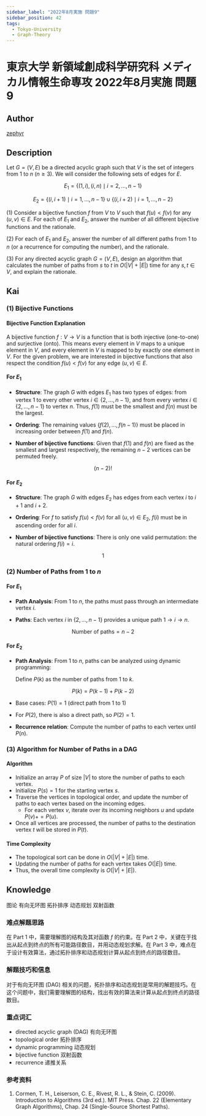 ```yaml
---
sidebar_label: "2022年8月実施 問題9"
sidebar_position: 42
tags:
  - Tokyo-University
  - Graph-Theory
---
```


# 東京大学 新領域創成科学研究科 メディカル情報生命専攻 2022年8月実施 問題9

## **Author**
[zephyr](https://inshi-notes.zephyr-zdz.space/)

## **Description**
Let $G = (V, E)$ be a directed acyclic graph such that $V$ is the set of integers from $1$ to $n$ $(n \geq 3)$. We will consider the following sets of edges for $E$.

$$
E_1 = \{(1, i), (i, n) \mid i = 2, \ldots, n-1\}
$$

$$
E_2 = \{(i, i+1) \mid i = 1, \ldots, n-1\} \cup \{(i, i+2) \mid i = 1, \ldots, n-2\}
$$

(1) Consider a bijective function $f$ from $V$ to $V$ such that $f(u) < f(v)$ for any $(u, v) \in E$. For each of $E_1$ and $E_2$, answer the number of all different bijective functions and the rationale.

(2) For each of $E_1$ and $E_2$, answer the number of all different paths from $1$ to $n$ (or a recurrence for computing the number), and the rationale.

(3) For any directed acyclic graph $G = (V, E)$, design an algorithm that calculates the number of paths from $s$ to $t$ in $O(|V| + |E|)$ time for any $s, t \in V$, and explain the rationale.

## **Kai**
### (1) Bijective Functions
#### Bijective Function Explanation

A bijective function $f: V \rightarrow V$ is a function that is both injective (one-to-one) and surjective (onto). This means every element in $V$ maps to a unique element in $V$, and every element in $V$ is mapped to by exactly one element in $V$. For the given problem, we are interested in bijective functions that also respect the condition $f(u) < f(v)$ for any edge $(u, v) \in E$.

#### For $E_1$

- **Structure**: The graph $G$ with edges $E_1$ has two types of edges: from vertex 1 to every other vertex $i \in \{2, \ldots, n-1\}$, and from every vertex $i \in \{2, \ldots, n-1\}$ to vertex $n$. Thus, $f(1)$ must be the smallest and $f(n)$ must be the largest.

- **Ordering**: The remaining values $\{f(2), \ldots, f(n-1)\}$ must be placed in increasing order between $f(1)$ and $f(n)$.

- **Number of bijective functions**: Given that $f(1)$ and $f(n)$ are fixed as the smallest and largest respectively, the remaining $n-2$ vertices can be permuted freely.

$$
 (n-2)! 
$$

#### For $E_2$

- **Structure**: The graph $G$ with edges $E_2$ has edges from each vertex $i$ to $i+1$ and $i+2$.

- **Ordering**: For $f$ to satisfy $f(u) < f(v)$ for all $(u, v) \in E_2$, $f(i)$ must be in ascending order for all $i$.

- **Number of bijective functions**: There is only one valid permutation: the natural ordering $f(i) = i$.

$$
1
$$

### (2) Number of Paths from $1$ to $n$
#### For $E_1$

- **Path Analysis**: From $1$ to $n$, the paths must pass through an intermediate vertex $i$.

- **Paths**: Each vertex $i$ in $\{2, \ldots, n-1\}$ provides a unique path $1 \rightarrow i \rightarrow n$.

$$
 \text{Number of paths} = n-2
$$

#### For $E_2$

- **Path Analysis**: From $1$ to $n$, paths can be analyzed using dynamic programming:

  Define $P(k)$ as the number of paths from $1$ to $k$.

$$
 P(k) = P(k-1) + P(k-2)
$$

  - Base cases: $P(1) = 1$ (direct path from 1 to 1)
  - For $P(2)$, there is also a direct path, so $P(2) = 1$.

- **Recurrence relation**: Compute the number of paths to each vertex until $P(n)$.

### (3) Algorithm for Number of Paths in a DAG
#### Algorithm

- Initialize an array $P$ of size $|V|$ to store the number of paths to each vertex.
- Initialize $P(s) = 1$ for the starting vertex $s$.
- Traverse the vertices in topological order, and update the number of paths to each vertex based on the incoming edges.
  - For each vertex $v$, iterate over its incoming neighbors $u$ and update $P(v) += P(u)$.
- Once all vertices are processed, the number of paths to the destination vertex $t$ will be stored in $P(t)$.

#### Time Complexity

- The topological sort can be done in $O(|V| + |E|)$ time.
- Updating the number of paths for each vertex takes $O(|E|)$ time.
- Thus, the overall time complexity is $O(|V| + |E|)$.

## **Knowledge**

图论 有向无环图 拓扑排序 动态规划 双射函数

### 难点解题思路

在 Part 1 中，需要理解图的结构及其对函数 $f$ 的约束。在 Part 2 中，关键在于找出从起点到终点的所有可能路径数目，并用动态规划求解。在 Part 3 中，难点在于设计有效算法，通过拓扑排序和动态规划计算从起点到终点的路径数目。

### 解题技巧和信息

对于有向无环图 (DAG) 相关的问题，拓扑排序和动态规划是常用的解题技巧。在这个问题中，我们需要理解图的结构，找出有效的算法来计算从起点到终点的路径数目。

### 重点词汇

- directed acyclic graph (DAG) 有向无环图
- topological order 拓扑排序
- dynamic programming 动态规划
- bijective function 双射函数
- recurrence 递推关系

### 参考资料

1. Cormen, T. H., Leiserson, C. E., Rivest, R. L., & Stein, C. (2009). Introduction to Algorithms (3rd ed.). MIT Press. Chap. 22 (Elementary Graph Algorithms), Chap. 24 (Single-Source Shortest Paths).
